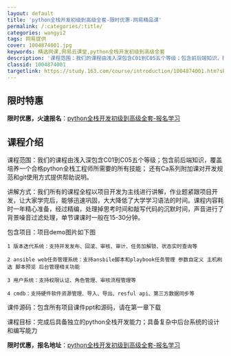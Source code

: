 ```yaml
---
layout: default
title: 'python全栈开发初级到高级全套-限时优惠-网易精品课'
permalink: /:categories/:title/
categories: wangyi2
tags: 网易提供
cover: 1004874001.jpg
keywords: 精选网课,网易云课堂,python全栈开发初级到高级全套
description: '课程范围：我们的课程由浅入深包含C01到C05五个等级；包含前后端知识，覆盖培养一个合格python全栈工程师所需要的所'
classid: 1004874001
targetlink: https://study.163.com/course/introduction/1004874001.htm?share=1&shareId=1025206652&utm_campaign=share&utm_medium=iphoneShare&utm_source=&utm_u=1025206652
---
```


## 限时特惠

**限时优惠，火速报名**：[python全栈开发初级到高级全套-报名学习](https://study.163.com/course/introduction/1004874001.htm?share=1&shareId=1025206652&utm_campaign=share&utm_medium=iphoneShare&utm_source=&utm_u=1025206652)

## 课程介绍

课程范围：我们的课程由浅入深包含C01到C05五个等级；包含前后端知识，覆盖培养一个合格python全栈工程师所需要的所有技能； 还有Ca系列附加课对开发规范和git使用方式提供帮助说明。

讲解方式：我们所有的课程全程以项目开发为主线进行讲解，作业题紧跟项目开发，让大家学完后，能够迅速巩固，大大降低了大学学习语法的时间。课程内容耗时一年精心准备，经过精编，处理掉思考时间和敲写代码的沉默时间，声音进行了背景噪音过滤处理，单节课课时一般在15-30分钟。

包含项目：项目demo图片如下图

    1 版本迭代系统：支持并发发布、回滚、审核、审计、任务加解锁、状态实时查询等

    2 ansible web任务管理系统：支持ansbile脚本和playbook任务管理 参数自定义 主机刷选 脚本预览 后台管理相关功能

    3 用户系统：支持权限认证、角色管理、审核流程管理等

    4 cmdb：支持硬件软件资源管理、导入、导出、resful api、第三方数据同步等



课件源码：包含所有项目课件ppt和源码，请在第一章下载

课程目标：完成后具备独立的python全栈开发能力；具备复杂中后台系统的设计和编写能力

**限时优惠，报名地址**：[python全栈开发初级到高级全套-报名学习](https://study.163.com/course/introduction/1004874001.htm?share=1&shareId=1025206652&utm_campaign=share&utm_medium=iphoneShare&utm_source=&utm_u=1025206652)

